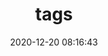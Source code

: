 ---
title: tags
date: 2020-12-20 08:16:43
type: "tags"
layout: "tags"
categories: system
tags:  [系统]
---